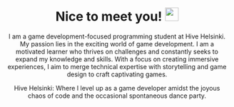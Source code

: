 <div id="header" align="center">
	<h1>
		Nice to meet you!
		<img src="https://media.giphy.com/media/hvRJCLFzcasrR4ia7z/giphy.gif" width="30px"/>
	</h1>
	<div>
			<p>
		I am a game development-focused programming student at Hive Helsinki. My passion lies in the exciting world of game development. I am a motivated learner who thrives on challenges and constantly seeks to expand my knowledge and skills. With a focus on creating immersive experiences, I aim to merge technical expertise with storytelling and game design to craft captivating games.
	</p>
		<p>
			Hive Helsinki: Where I level up as a game developer amidst the joyous chaos of code and the occasional spontaneous dance party.
		</p>
	</div>

</div>
<div align="center">
